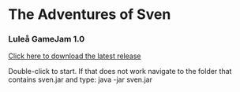 The Adventures of Sven
======================
### Luleå GameJam 1.0

[Click here to download the latest release](http://martinborjesson.com/luleagamejam/1.0/sven.jar)

Double-click to start.
If that does not work navigate to the folder that contains sven.jar and type:
java -jar sven.jar
